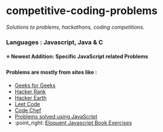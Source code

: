 # competitive-coding-problems

<i>Solutions to problems, hackathons, coding competitions.</i>

### Languages : Javascript, Java & C

#### :star: Newest Addition: Specific JavaScript related Problems

#### Problems are mostly from sites like : 
<ul>
<li><a href="http://geeksforgeeks.org">Geeks for Geeks</a></li>
<li><a href="http://www.hackerank.com/">Hacker Rank</a></li>
<li><a href="http://www.hackerearth.com/">Hacker Earth</a></li>
<li><a href="http://www.leetcode.com/">Leet Code</a></li>
<li><a href="http://www.codechef.com/">Code Chef</a></li>
<li><a href="https://github.com/sunnysetia93/competitive-coding-problems/tree/master/JavaScript_Questions">Problems solved using JavaScript</a></li> 
<li>:point_right: <a href="https://github.com/sunnysetia93/competitive-coding-problems/tree/master/Eloquent_Javascript_Exercises">Eloquent Javascript Book Exercises</a></li>
</ul>
